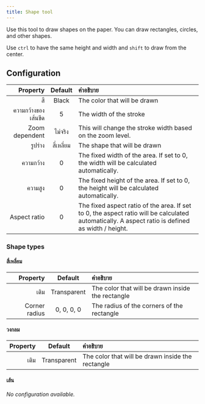 ```yaml
---
title: Shape tool
---
```


Use this tool to draw shapes on the paper.
You can draw rectangles, circles, and other shapes.

Use `ctrl` to have the same height and width and `shift` to draw from the center.

## Configuration

|            Property |   Default  | คำอธิบาย                                                                                                                                                                                         |
| ------------------: | :--------: | :----------------------------------------------------------------------------------------------------------------------------------------------------------------------------------------------- |
|                  สี |    Black   | The color that will be drawn                                                                                                                                                                     |
| ความกว้างของเส้นขีด |      5     | The width of the stroke                                                                                                                                                                          |
|      Zoom dependent |   ไม่จริง  | This will change the stroke width based on the zoom level.                                                                                                                       |
|             รูปร่าง | สี่เหลี่ยม | The shape that will be drawn                                                                                                                                                                     |
|           ความกว้าง |      0     | The fixed width of the area. If set to 0, the width will be calculated automatically.                                                                            |
|             ความสูง |      0     | The fixed height of the area. If set to 0, the height will be calculated automatically.                                                                          |
|        Aspect ratio |      0     | The fixed aspect ratio of the area. If set to 0, the aspect ratio will be calculated automatically. A aspect ratio is defined as width / height. |

### Shape types

#### สี่เหลี่ยม

|      Property |   Default   | คำอธิบาย                                          |
| ------------: | :---------: | :------------------------------------------------ |
|          เติม | Transparent | The color that will be drawn inside the rectangle |
| Corner radius |  0, 0, 0, 0 | The radius of the corners of the rectangle        |

#### วงกลม

| Property |   Default   | คำอธิบาย                                          |
| -------: | :---------: | :------------------------------------------------ |
|     เติม | Transparent | The color that will be drawn inside the rectangle |

#### เส้น

_No configuration available._
